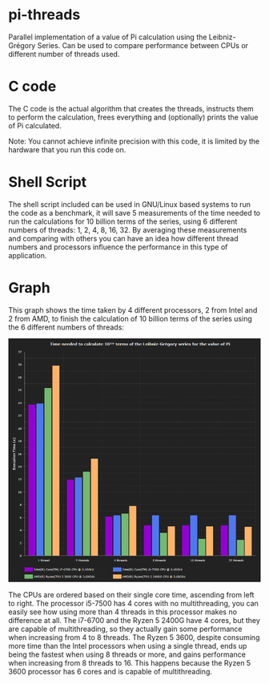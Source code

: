 # pi-threads
Parallel implementation of a value of Pi calculation using the Leibniz-Grégory Series. Can be used to compare performance between CPUs or different number of threads used.

# C code

The C code is the actual algorithm that creates the threads, instructs them to perform the calculation, frees everything and (optionally) prints the value of Pi calculated.

Note: You cannot achieve infinite precision with this code, it is limited by the hardware that you run this code on.

# Shell Script

The shell script included can be used in GNU/Linux based systems to run the code as a benchmark, it will save 5 measurements of the time needed to run the calculations for 10 billion terms of the series, using 6 different numbers of threads: 1, 2, 4, 8, 16, 32. By averaging these measurements and comparing with others you can have an idea how different thread numbers and processors influence the performance in this type of application.

# Graph

This graph shows the time taken by 4 different processors, 2 from Intel and 2 from AMD, to finish the calculation of 10 billion terms of the series using the 6 different numbers of threads:

![Bar graph showing the values for 4 different processors](https://github.com/gustavomotadev/pi-threads/blob/main/graph1.png?raw=true)

The CPUs are ordered based on their single core time, ascending from left to right. The processor i5-7500 has 4 cores with no multithreading, you can easily see how using more than 4 threads in this processor makes no difference at all. The i7-6700 and the Ryzen 5 2400G have 4 cores, but they are capable of multithreading, so they actually gain some performance when increasing from 4 to 8 threads. The Ryzen 5 3600, despite consuming more time than the Intel processors when using a single thread, ends up being the fastest when using 8 threads or more, and gains performance when increasing from 8 threads to 16. This happens because the Ryzen 5 3600 processor has 6 cores and is capable of multithreading.
